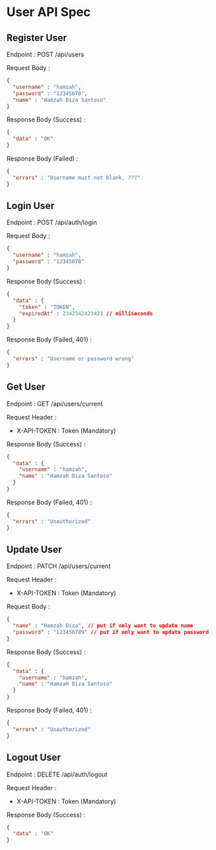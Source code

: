 # User API Spec

## Register User

Endpoint : POST /api/users

Request Body :

```json
{
  "username" : "hamzah",
  "password" : "12345678",
  "name" : "Hamzah Diza Santoso" 
}
```

Response Body (Success) :

```json
{
  "data" : "OK"
}
```

Response Body (Failed) :

```json
{
  "errors" : "Username must not blank, ???"
}
```

## Login User

Endpoint : POST /api/auth/login

Request Body :

```json
{
  "username" : "hamzah",
  "password" : "12345678" 
}
```

Response Body (Success) :

```json
{
  "data" : {
    "token" : "TOKEN", 
    "expiredAt" : 2342342423423 // milliseconds
  }
}
```

Response Body (Failed, 401) :

```json
{
  "errors" : "Username or password wrong"
}
```

## Get User

Endpoint : GET /api/users/current

Request Header :

- X-API-TOKEN : Token (Mandatory)

Response Body (Success) :

```json
{
  "data" : {
    "username" : "hamzah",
    "name" : "Hamzah Diza Santoso"
  }
}
```

Response Body (Failed, 401) :

```json
{
  "errors" : "Unauthorized"
}
```

## Update User

Endpoint : PATCH /api/users/current

Request Header :

- X-API-TOKEN : Token (Mandatory)

Request Body :

```json
{
  "name" : "Hamzah Diza", // put if only want to update name
  "password" : "123456789" // put if only want to update password
}
```

Response Body (Success) :

```json
{
  "data" : {
    "username" : "hamzah",
    "name" : "Hamzah Diza Santoso"
  }
}
```

Response Body (Failed, 401) :

```json
{
  "errors" : "Unauthorized"
}
```

## Logout User

Endpoint : DELETE /api/auth/logout

Request Header :

- X-API-TOKEN : Token (Mandatory)

Response Body (Success) :

```json
{
  "data" : "OK"
}
```

